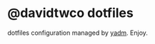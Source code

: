 # @davidtwco dotfiles
dotfiles configuration managed by [yadm](https://thelocehiliosan.github.io/yadm/). Enjoy.
